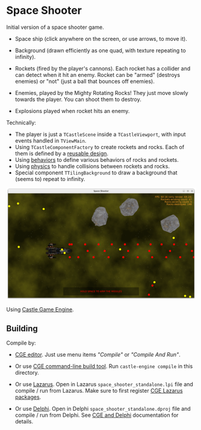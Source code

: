 # Space Shooter

Initial version of a space shooter game.

- Space ship (click anywhere on the screen, or use arrows, to move it).

- Background (drawn efficiently as one quad, with texture repeating to infinity).

- Rockets (fired by the player's cannons). Each rocket has a collider and can detect when it hit an enemy. Rocket can be "armed" (destroys enemies) or "not" (just a ball that bounces off enemies).

- Enemies, played by the Mighty Rotating Rocks! They just move slowly towards the player. You can shoot them to destroy.

- Explosions played when rocket hits an enemy.

Technically:

- The player is just a `TCastleScene` inside a `TCastleViewport`, with input events handled in `TViewMain`.
- Using `TCastleComponentFactory` to create rockets and rocks. Each of them is defined by a [reusable design](https://castle-engine.io/reuse_design).
- Using [behaviors](https://castle-engine.io/behaviors) to define various behaviors of rocks and rockets.
- Using [physics](https://castle-engine.io/physics) to handle collisions between rockets and rocks.
- Special component `TTilingBackground` to draw a background that (seems to) repeat to infinity.

![Screenshot](screenshot.png)

Using [Castle Game Engine](https://castle-engine.io/).

## Building

Compile by:

- [CGE editor](https://castle-engine.io/editor). Just use menu items _"Compile"_ or _"Compile And Run"_.

- Or use [CGE command-line build tool](https://castle-engine.io/build_tool). Run `castle-engine compile` in this directory.

- Or use [Lazarus](https://www.lazarus-ide.org/). Open in Lazarus `space_shooter_standalone.lpi` file and compile / run from Lazarus. Make sure to first register [CGE Lazarus packages](https://castle-engine.io/lazarus).

- Or use [Delphi](https://www.embarcadero.com/products/Delphi). Open in Delphi `space_shooter_standalone.dproj` file and compile / run from Delphi. See [CGE and Delphi](https://castle-engine.io/delphi) documentation for details.